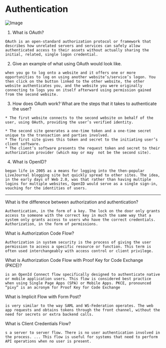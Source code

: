 # Authentication


![Image](https://bezkoder.com/wp-content/uploads/2020/02/node-js-mongodb-jwt-authentication-architecture.png)


1. What is OAuth?

`OAuth is an open-standard authorization protocol or framework that describes how unrelated servers and services can safely allow authenticated access to their assets without actually sharing the initial, related, single logon credential.`

2. Give an example of what using OAuth would look like.

 `when you go to log onto a website and it offers one or more opportunities to log on using another website’s/service’s logon. You then click on the button linked to the other website, the other website authenticates you, and the website you were originally connecting to logs you on itself afterward using permission gained from the second website.`


3.  How does OAuth work? What are the steps that it takes to authenticate the user?

```
* The first website connects to the second website on behalf of the user, using OAuth, providing the user’s verified identity.

* The second site generates a one-time token and a one-time secret unique to the transaction and parties involved.
* The first site gives this token and secret to the initiating user’s client software.
* The client’s software presents the request token and secret to their authorization provider (which may or may  not be the second site).
```

4.  What is OpenID?

`began life in 2005 as a means for logging into the then-popular LiveJournal blogging site but quickly spread to other sites. The idea, in the early days of Web 2.0, was that rather than having multiple logins for multiple websites, OpenID would serve as a single sign-in, vouching for the identities of users.`

---

What is the difference between authorization and authentication?

```
Authentication, in the form of a key. The lock on the door only grants access to someone with the correct key in much the same way that a system only grants access to users who have the correct credentials.
Authorization, in the form of permissions.
```

What is Authorization Code Flow?

`Authorization in system security is the process of giving the user permission to access a specific resource or function. This term is often used interchangeably with access control or client privilege.`

What is Authorization Code Flow with Proof Key for Code Exchange (PKCE)?

`is an OpenId Connect flow specifically designed to authenticate native or mobile application users. This flow is considered best practice when using Single Page Apps (SPA) or Mobile Apps. PKCE, pronounced “pixy” is an acronym for Proof Key for Code Exchange`

What is Implicit Flow with Form Post?

`is very similar to the way SAML and WS-Federation operates. The web app requests and obtains tokens through the front channel, without the need for secrets or extra backend calls.`

What is Client Credentials Flow?

`s a server to server flow. There is no user authentication involved in the process. ... This flow is useful for systems that need to perform API operations when no user is present. `

